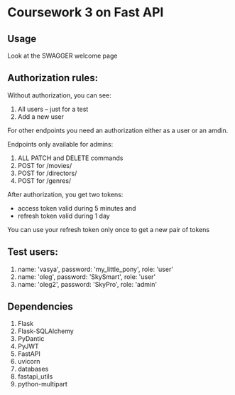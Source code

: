 Coursework 3 on Fast API
=======

Usage
------

Look at the SWAGGER welcome page

Authorization rules:
-----
Without authorization, you can see:
1. All users – just for a test
2. Add a new user

For other endpoints you need an authorization either as a user or an amdin.

Endpoints only available for admins:
1. ALL PATCH and DELETE commands
2. POST for /movies/<mid>
3. POST for /directors/<did>
4. POST for /genres/<gid>

After authorization, you get two tokens:
- access token valid during 5 minutes and
- refresh token valid during 1 day

You can use your refresh token only once to get a new pair of tokens

Test users:
-------
1. name: 'vasya', password: 'my_little_pony', role: 'user'
2. name: 'oleg', password: 'SkySmart', role: 'user'
3. name: 'oleg2', password: 'SkyPro', role: 'admin'

Dependencies
-------

1. Flask
2. Flask-SQLAlchemy
3. PyDantic
4. PyJWT
5. FastAPI
6. uvicorn
7. databases
8. fastapi_utils
9. python-multipart
